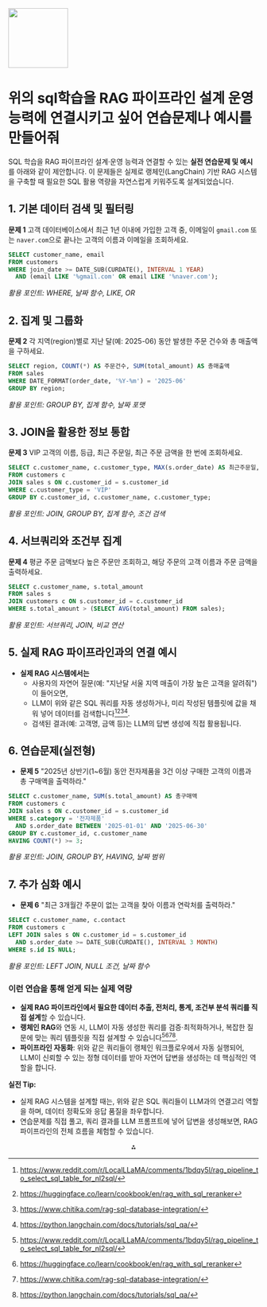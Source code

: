 <img src="https://r2cdn.perplexity.ai/pplx-full-logo-primary-dark%402x.png" class="logo" width="120"/>

# 위의 sql학습을 RAG 파이프라인 설계 운영 능력에 연결시키고 싶어 연습문제나 예시를 만들어줘

SQL 학습을 RAG 파이프라인 설계·운영 능력과 연결할 수 있는 **실전 연습문제 및 예시**를 아래와 같이 제안합니다.
이 문제들은 실제로 랭체인(LangChain) 기반 RAG 시스템을 구축할 때 필요한 SQL 활용 역량을 자연스럽게 키워주도록 설계되었습니다.

## 1. **기본 데이터 검색 및 필터링**

**문제 1**
고객 데이터베이스에서 최근 1년 이내에 가입한 고객 중, 이메일이 `gmail.com` 또는 `naver.com`으로 끝나는 고객의 이름과 이메일을 조회하세요.

```sql
SELECT customer_name, email
FROM customers
WHERE join_date >= DATE_SUB(CURDATE(), INTERVAL 1 YEAR)
  AND (email LIKE '%gmail.com' OR email LIKE '%naver.com');
```

*활용 포인트: WHERE, 날짜 함수, LIKE, OR*

## 2. **집계 및 그룹화**

**문제 2**
각 지역(region)별로 지난 달(예: 2025-06) 동안 발생한 주문 건수와 총 매출액을 구하세요.

```sql
SELECT region, COUNT(*) AS 주문건수, SUM(total_amount) AS 총매출액
FROM sales
WHERE DATE_FORMAT(order_date, '%Y-%m') = '2025-06'
GROUP BY region;
```

*활용 포인트: GROUP BY, 집계 함수, 날짜 포맷*

## 3. **JOIN을 활용한 정보 통합**

**문제 3**
VIP 고객의 이름, 등급, 최근 주문일, 최근 주문 금액을 한 번에 조회하세요.

```sql
SELECT c.customer_name, c.customer_type, MAX(s.order_date) AS 최근주문일, MAX(s.total_amount) AS 최근주문금액
FROM customers c
JOIN sales s ON c.customer_id = s.customer_id
WHERE c.customer_type = 'VIP'
GROUP BY c.customer_id, c.customer_name, c.customer_type;
```

*활용 포인트: JOIN, GROUP BY, 집계 함수, 조건 검색*

## 4. **서브쿼리와 조건부 집계**

**문제 4**
평균 주문 금액보다 높은 주문만 조회하고, 해당 주문의 고객 이름과 주문 금액을 출력하세요.

```sql
SELECT c.customer_name, s.total_amount
FROM sales s
JOIN customers c ON s.customer_id = c.customer_id
WHERE s.total_amount > (SELECT AVG(total_amount) FROM sales);
```

*활용 포인트: 서브쿼리, JOIN, 비교 연산*

## 5. **실제 RAG 파이프라인과의 연결 예시**

- **실제 RAG 시스템에서는**
    - 사용자의 자연어 질문(예: "지난달 서울 지역 매출이 가장 높은 고객을 알려줘")이 들어오면,
    - LLM이 위와 같은 SQL 쿼리를 자동 생성하거나, 미리 작성된 템플릿에 값을 채워 넣어 데이터를 검색합니다[^1][^2][^3][^4].
    - 검색된 결과(예: 고객명, 금액 등)는 LLM의 답변 생성에 직접 활용됩니다.


## 6. **연습문제(실전형)**

- **문제 5**
"2025년 상반기(1~6월) 동안 전자제품을 3건 이상 구매한 고객의 이름과 총 구매액을 출력하라."

```sql
SELECT c.customer_name, SUM(s.total_amount) AS 총구매액
FROM customers c
JOIN sales s ON c.customer_id = s.customer_id
WHERE s.category = '전자제품'
  AND s.order_date BETWEEN '2025-01-01' AND '2025-06-30'
GROUP BY c.customer_id, c.customer_name
HAVING COUNT(*) >= 3;
```

*활용 포인트: JOIN, GROUP BY, HAVING, 날짜 범위*

## 7. **추가 심화 예시**

- **문제 6**
"최근 3개월간 주문이 없는 고객을 찾아 이름과 연락처를 출력하라."

```sql
SELECT c.customer_name, c.contact
FROM customers c
LEFT JOIN sales s ON c.customer_id = s.customer_id
  AND s.order_date >= DATE_SUB(CURDATE(), INTERVAL 3 MONTH)
WHERE s.id IS NULL;
```

*활용 포인트: LEFT JOIN, NULL 조건, 날짜 함수*

### **이런 연습을 통해 얻게 되는 실제 역량**

- **실제 RAG 파이프라인에서 필요한 데이터 추출, 전처리, 통계, 조건부 분석 쿼리를 직접 설계**할 수 있습니다.
- **랭체인 RAG**와 연동 시, LLM이 자동 생성한 쿼리를 검증·최적화하거나, 복잡한 질문에 맞는 쿼리 템플릿을 직접 설계할 수 있습니다[^1][^2][^3][^4].
- **파이프라인 자동화**: 위와 같은 쿼리들이 랭체인 워크플로우에서 자동 실행되어, LLM이 신뢰할 수 있는 정형 데이터를 받아 자연어 답변을 생성하는 데 핵심적인 역할을 합니다.

**실전 Tip:**

- 실제 RAG 시스템을 설계할 때는, 위와 같은 SQL 쿼리들이 LLM과의 연결고리 역할을 하며, 데이터 정확도와 응답 품질을 좌우합니다.
- 연습문제를 직접 풀고, 쿼리 결과를 LLM 프롬프트에 넣어 답변을 생성해보면, RAG 파이프라인의 전체 흐름을 체험할 수 있습니다.

<div style="text-align: center">⁂</div>

[^1]: https://www.reddit.com/r/LocalLLaMA/comments/1bdqy5l/rag_pipeline_to_select_sql_table_for_nl2sql/

[^2]: https://huggingface.co/learn/cookbook/en/rag_with_sql_reranker

[^3]: https://www.chitika.com/rag-sql-database-integration/

[^4]: https://python.langchain.com/docs/tutorials/sql_qa/

[^5]: 02-sql-basic.md

[^6]: 03-sql-basic.md

[^7]: 04-sql-basic.md

[^8]: 01-sql-basic.md

[^9]: https://www.llamaindex.ai/blog/combining-text-to-sql-with-semantic-search-for-retrieval-augmented-generation-c60af30ec3b

[^10]: https://www.janeasystems.com/blog/sql-to-rag-pipeline

[^11]: https://www.youtube.com/watch?v=L1o1VPVfbb0

[^12]: https://blog.fabric.microsoft.com/en-GB/blog/ai-ready-apps-build-rag-data-pipeline-from-azure-blob-storage-to-sql-database-in-microsoft-fabric-within-minutes/

[^13]: https://www.youtube.com/watch?v=5LIfSpr3GDM

[^14]: https://blog.fabric.microsoft.com/en/blog/ai-ready-apps-build-rag-data-pipeline-from-azure-blob-storage-to-sql-database-in-microsoft-fabric-within-minutes?ft=All

